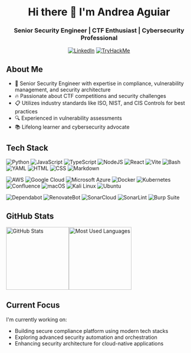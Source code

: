 <div align="center">
  <h1> Hi there 👋 I'm Andrea Aguiar </h1>
  <h3> Senior Security Engineer | CTF Enthusiast | Cybersecurity Professional </h3>

  [![LinkedIn](https://img.shields.io/badge/LinkedIn-%230077B5.svg?style=flat&logo=linkedin&logoColor=white)](https://linkedin.com/in/aguiar-andrea)
  [![TryHackMe](https://img.shields.io/badge/TryHackMe-%23212C42.svg?style=flat&logo=tryhackme&logoColor=white)](https://tryhackme.com/p/AndyAguiar)
</div>

## About Me

- 🔐 Senior Security Engineer with expertise in compliance, vulnerability management, and security architecture
- 🔥 Passionate about CTF competitions and security challenges
- 📋 Utilizes industry standards like ISO, NIST, and CIS Controls for best practices
- 🔍 Experienced in vulnerability assessments
- 📚 Lifelong learner and cybersecurity advocate

## Tech Stack

![Python](https://img.shields.io/badge/Python-3776AB?logo=python&logoColor=fff)
![JavaScript](https://img.shields.io/badge/JavaScript-F7DF1E?logo=javascript&logoColor=000)
![TypeScript](https://img.shields.io/badge/TypeScript-3178C6?logo=typescript&logoColor=fff)
![NodeJS](https://img.shields.io/badge/Node.js-6DA55F?logo=node.js&logoColor=white)
![React](https://img.shields.io/badge/React-%2320232a.svg?logo=react&logoColor=%2361DAFB)
![Vite](https://img.shields.io/badge/Vite-646CFF?logo=vite&logoColor=fff)
![Bash](https://img.shields.io/badge/Bash-4EAA25?logo=gnubash&logoColor=fff)
![YAML](https://img.shields.io/badge/YAML-CB171E?logo=yaml&logoColor=fff)
![HTML](https://img.shields.io/badge/HTML-%23E34F26.svg?logo=html5&logoColor=white)
![CSS](https://img.shields.io/badge/CSS-1572B6?logo=css3&logoColor=fff)
![Markdown](https://img.shields.io/badge/Markdown-%23000000.svg?logo=markdown&logoColor=white)

![AWS](https://img.shields.io/badge/AWS-%23FF9900.svg?logo=amazon-web-services&logoColor=white)
![Google Cloud](https://img.shields.io/badge/Google%20Cloud-%234285F4.svg?logo=google-cloud&logoColor=white)
![Microsoft Azure](https://custom-icon-badges.demolab.com/badge/Microsoft%20Azure-0089D6?logo=msazure&logoColor=white)
![Docker](https://img.shields.io/badge/Docker-2496ED?logo=docker&logoColor=fff)
![Kubernetes](https://img.shields.io/badge/Kubernetes-326CE5?logo=kubernetes&logoColor=fff)
![Confluence](https://img.shields.io/badge/Confluence-172B4D?logo=confluence&logoColor=fff)
![macOS](https://img.shields.io/badge/macOS-000000?logo=apple&logoColor=F0F0F0)
![Kali Linux](https://img.shields.io/badge/Kali%20Linux-557C94?logo=kalilinux&logoColor=fff)
![Ubuntu](https://img.shields.io/badge/Ubuntu-E95420?logo=ubuntu&logoColor=white)

![Dependabot](https://img.shields.io/badge/Dependabot-025E8C?logo=dependabot&logoColor=fff)
![RenovateBot](https://img.shields.io/badge/RenovateBot-1A1F6C?logo=renovate&logoColor=fff)
![SonarCloud](https://img.shields.io/badge/SonarCloud-F3702A?logo=sonarcloud&logoColor=fff)
![SonarLint](https://img.shields.io/badge/-SonarLint-CB2029?logo=sonarlint&logoColor=white)
![Burp Suite](https://img.shields.io/badge/-Burp%20Suite-FF6633?logo=burpsuite&logoColor=fff)

## GitHub Stats

<img height=170 align="center" src="https://github-readme-stats-omega-lilac.vercel.app/api?username=andreaaguiar&hide_title=true&hide_border=true&show_icons=true&include_all_commits=true&count_private=true&text_color=000&icon_color=000&bg_color=0,ea6161,ffc64d,fffc4d,52fa5a&theme=graywhite" alt="GitHub Stats"/><img height=170 align="center" src="https://github-readme-stats-omega-lilac.vercel.app/api/top-langs?username=andreaaguiar&hide_title=true&hide_border=true&layout=compact&langs_count=8&count_private=true&text_color=000&icon_color=fff&bg_color=0,52fa5a,4dfcff,c64dff&theme=graywhite" alt="Most Used Languages"/>

## Current Focus

I'm currently working on:

- Building secure compliance platform using modern tech stacks
- Exploring advanced security automation and orchestration
- Enhancing security architecture for cloud-native applications
